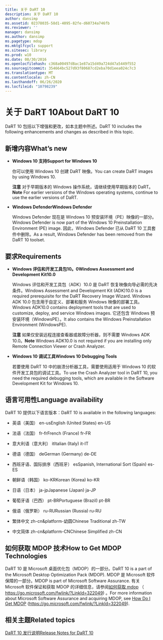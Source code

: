 ```yaml
---
title: 关于 DaRT 10
description: 关于 DaRT 10
author: dansimp
ms.assetid: 02378035-58d1-4095-82fe-d60734a746fb
ms.reviewer: ''
manager: dansimp
ms.author: dansimp
ms.pagetype: mdop
ms.mktglfcycl: support
ms.sitesec: library
ms.prod: w10
ms.date: 08/30/2016
ms.openlocfilehash: c368a00497d8ac1e87a15d49a724d47a5449f552
ms.sourcegitcommit: 354664bc527d93f80687cd2eba70d1eea024c7c3
ms.translationtype: MT
ms.contentlocale: zh-CN
ms.lasthandoff: 06/26/2020
ms.locfileid: "10798239"
---
```

# <span data-ttu-id="6e3e1-103">关于 DaRT 10</span><span class="sxs-lookup"><span data-stu-id="6e3e1-103">About DaRT 10</span></span>


<span data-ttu-id="6e3e1-104">DaRT 10 包括以下增强和更改，如本主题中所述。</span><span class="sxs-lookup"><span data-stu-id="6e3e1-104">DaRT 10 includes the following enhancements and changes as described in this topic.</span></span>

## <a href="" id="what-s-new"></a><span data-ttu-id="6e3e1-105">新增内容</span><span class="sxs-lookup"><span data-stu-id="6e3e1-105">What’s new</span></span>


-   **<span data-ttu-id="6e3e1-106">Windows 10 支持</span><span class="sxs-lookup"><span data-stu-id="6e3e1-106">Support for Windows 10</span></span>**

    <span data-ttu-id="6e3e1-107">你可以使用 Windows 10 创建 DaRT 映像。</span><span class="sxs-lookup"><span data-stu-id="6e3e1-107">You can create DaRT images by using Windows 10.</span></span>

    <span data-ttu-id="6e3e1-108">**注意** 对于早期版本的 Windows 操作系统，请继续使用早期版本的 DaRT。</span><span class="sxs-lookup"><span data-stu-id="6e3e1-108">**Note** For earlier versions of the Windows operating systems, continue to use the earlier versions of DaRT.</span></span>

     

-   **<span data-ttu-id="6e3e1-109">Windows Defender</span><span class="sxs-lookup"><span data-stu-id="6e3e1-109">Windows Defender</span></span>**

    <span data-ttu-id="6e3e1-110">Windows Defender 现在是 Windows 10 预安装环境（PE）映像的一部分。</span><span class="sxs-lookup"><span data-stu-id="6e3e1-110">Windows Defender is now part of the Windows 10 Preinstallation Environment (PE) image.</span></span> <span data-ttu-id="6e3e1-111">因此，Windows Defender 已从 DaRT 10 工具套件中删除。</span><span class="sxs-lookup"><span data-stu-id="6e3e1-111">As a result, Windows Defender has been removed from the DaRT 10 toolset.</span></span>

## <span data-ttu-id="6e3e1-112">要求</span><span class="sxs-lookup"><span data-stu-id="6e3e1-112">Requirements</span></span>


-   **<span data-ttu-id="6e3e1-113">Windows 评估和开发工具包10。0</span><span class="sxs-lookup"><span data-stu-id="6e3e1-113">Windows Assessment and Development Kit10.0</span></span>**

    <span data-ttu-id="6e3e1-114">Windows 评估和开发工具包（ADK）10.0 是 DaRT 恢复映像向导必需的先决条件。</span><span class="sxs-lookup"><span data-stu-id="6e3e1-114">Windows Assessment and Development Kit (ADK)10.0 is a required prerequisite for the DaRT Recovery Image Wizard.</span></span> <span data-ttu-id="6e3e1-115">Windows ADK 10.0 包含用于自定义、部署和服务 Windows 映像的部署工具。</span><span class="sxs-lookup"><span data-stu-id="6e3e1-115">Windows ADK10.0 contains deployment tools that are used to customize, deploy, and service Windows images.</span></span> <span data-ttu-id="6e3e1-116">它还包含 Windows 预安装环境（WindowsPE）。</span><span class="sxs-lookup"><span data-stu-id="6e3e1-116">It also contains the Windows Preinstallation Environment (WindowsPE).</span></span>

    <span data-ttu-id="6e3e1-117">**注意** 如果仅安装远程连接查看器或故障分析器，则不需要 Windows ADK 10.0。</span><span class="sxs-lookup"><span data-stu-id="6e3e1-117">**Note** Windows ADK10.0 is not required if you are installing only Remote Connection Viewer or Crash Analyzer.</span></span>

     

-   **<span data-ttu-id="6e3e1-118">Windows 10 调试工具</span><span class="sxs-lookup"><span data-stu-id="6e3e1-118">Windows 10 Debugging Tools</span></span>**

    <span data-ttu-id="6e3e1-119">若要使用 DaRT 10 中的崩溃分析器工具，需要使用适用于 Windows 10 的软件开发工具包的调试工具。</span><span class="sxs-lookup"><span data-stu-id="6e3e1-119">To use the Crash Analyzer tool in DaRT 10, you need the required debugging tools, which are available in the Software Development Kit for Windows 10.</span></span>

## <span data-ttu-id="6e3e1-120">语言可用性</span><span class="sxs-lookup"><span data-stu-id="6e3e1-120">Language availability</span></span>


<span data-ttu-id="6e3e1-121">DaRT 10 提供以下语言版本：</span><span class="sxs-lookup"><span data-stu-id="6e3e1-121">DaRT 10 is available in the following languages:</span></span>

-   <span data-ttu-id="6e3e1-122">英语（美国） en-us</span><span class="sxs-lookup"><span data-stu-id="6e3e1-122">English (United States) en-US</span></span>

-   <span data-ttu-id="6e3e1-123">法语（法国） fr-fr</span><span class="sxs-lookup"><span data-stu-id="6e3e1-123">French (France) fr-FR</span></span>

-   <span data-ttu-id="6e3e1-124">意大利语（意大利） it</span><span class="sxs-lookup"><span data-stu-id="6e3e1-124">Italian (Italy) it-IT</span></span>

-   <span data-ttu-id="6e3e1-125">德语（德国） de</span><span class="sxs-lookup"><span data-stu-id="6e3e1-125">German (Germany) de-DE</span></span>

-   <span data-ttu-id="6e3e1-126">西班牙语、国际排序（西班牙） es</span><span class="sxs-lookup"><span data-stu-id="6e3e1-126">Spanish, International Sort (Spain) es-ES</span></span>

-   <span data-ttu-id="6e3e1-127">朝鲜语（韩国） ko-KR</span><span class="sxs-lookup"><span data-stu-id="6e3e1-127">Korean (Korea) ko-KR</span></span>

-   <span data-ttu-id="6e3e1-128">日语（日本） ja-jp</span><span class="sxs-lookup"><span data-stu-id="6e3e1-128">Japanese (Japan) ja-JP</span></span>

-   <span data-ttu-id="6e3e1-129">葡萄牙语（巴西） pt-BR</span><span class="sxs-lookup"><span data-stu-id="6e3e1-129">Portuguese (Brazil) pt-BR</span></span>

-   <span data-ttu-id="6e3e1-130">俄语（俄罗斯） ru-RU</span><span class="sxs-lookup"><span data-stu-id="6e3e1-130">Russian (Russia) ru-RU</span></span>

-   <span data-ttu-id="6e3e1-131">繁体中文 zh-cn&platform-幼圆</span><span class="sxs-lookup"><span data-stu-id="6e3e1-131">Chinese Traditional zh-TW</span></span>

-   <span data-ttu-id="6e3e1-132">中文简体 zh-cn&platform-CN</span><span class="sxs-lookup"><span data-stu-id="6e3e1-132">Chinese Simplified zh-CN</span></span>

## <span data-ttu-id="6e3e1-133">如何获取 MDOP 技术</span><span class="sxs-lookup"><span data-stu-id="6e3e1-133">How to Get MDOP Technologies</span></span>


<span data-ttu-id="6e3e1-134">DaRT 10 是 Microsoft 桌面优化包（MDOP）的一部分。</span><span class="sxs-lookup"><span data-stu-id="6e3e1-134">DaRT 10 is a part of the Microsoft Desktop Optimization Pack (MDOP).</span></span> <span data-ttu-id="6e3e1-135">MDOP 是 Microsoft 软件保障的一部分。</span><span class="sxs-lookup"><span data-stu-id="6e3e1-135">MDOP is part of Microsoft Software Assurance.</span></span> <span data-ttu-id="6e3e1-136">有关 Microsoft 软件保证和获取 MDOP 的详细信息，请参阅[如何获取 mdop](https://go.microsoft.com/fwlink/?LinkId=322049) （ https://go.microsoft.com/fwlink/?LinkId=322049) 。</span><span class="sxs-lookup"><span data-stu-id="6e3e1-136">For more information about Microsoft Software Assurance and acquiring MDOP, see [How Do I Get MDOP](https://go.microsoft.com/fwlink/?LinkId=322049) (https://go.microsoft.com/fwlink/?LinkId=322049).</span></span>

## <span data-ttu-id="6e3e1-137">相关主题</span><span class="sxs-lookup"><span data-stu-id="6e3e1-137">Related topics</span></span>


[<span data-ttu-id="6e3e1-138">DaRT 10 发行说明</span><span class="sxs-lookup"><span data-stu-id="6e3e1-138">Release Notes for DaRT 10</span></span>](release-notes-for-dart-10.md)

 

 






